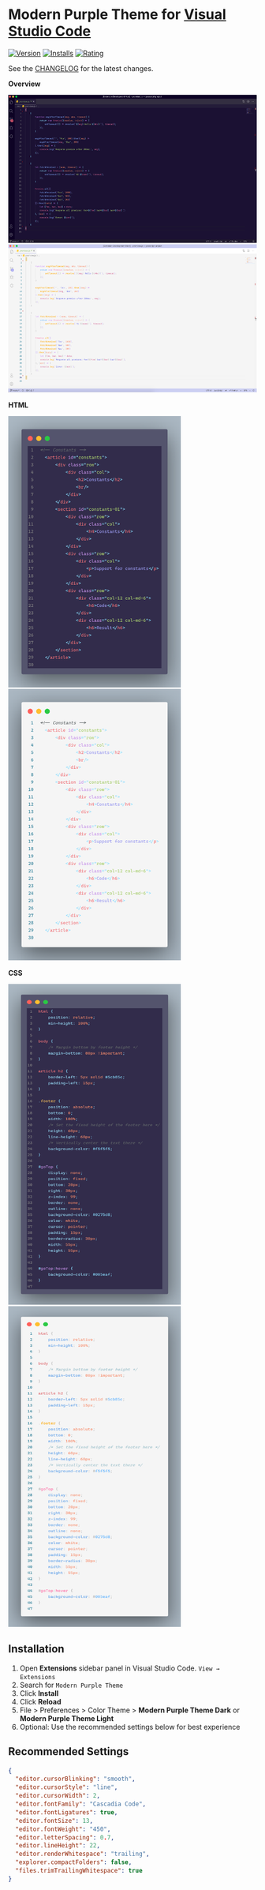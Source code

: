 # Modern Purple Theme for [Visual Studio Code](http://code.visualstudio.com)

[![Version](https://vsmarketplacebadge.apphb.com/version/nataliefruitema.modern-purple-theme.svg?label=Version&colorA=1b1133&colorB=381079)](https://marketplace.visualstudio.com/items?itemName=nataliefruitema.modern-purple-theme)
[![Installs](https://vsmarketplacebadge.apphb.com/installs/nataliefruitema.modern-purple-theme.svg?label=Installs&colorA=1b1133&colorB=381079)](https://marketplace.visualstudio.com/items?itemName=nataliefruitema.modern-purple-theme)
[![Rating](https://vsmarketplacebadge.apphb.com/rating-star/nataliefruitema.modern-purple-theme.svg?label=Rating&colorA=1b1133&colorB=381079)](https://marketplace.visualstudio.com/items?itemName=nataliefruitema.modern-purple-theme)

See the [CHANGELOG](CHANGELOG.md) for the latest changes.

**Overview**

<img alt="overview" src="https://raw.githubusercontent.com/nataliefruitema/modern-purple-theme/master/images/Overview_example_Dark.png" width="550px" height="300"/><img alt="overview" src="https://raw.githubusercontent.com/nataliefruitema/modern-purple-theme/master/images/Overview_example_Light.png" width="550px" height="300"/>


**HTML**

<img alt="html" src="https://raw.githubusercontent.com/nataliefruitema/modern-purple-theme/master/images/HTML_example_Dark.png" width="350px" height="550"/><img alt="html" src="https://raw.githubusercontent.com/nataliefruitema/modern-purple-theme/master/images/HTML_example_Light.png" width="350px" height="550"/>


**CSS**

<img alt="css" src="https://raw.githubusercontent.com/nataliefruitema/modern-purple-theme/master/images/CSS_example_Dark.png" width="350px" height="650"/><img alt="html" src="https://raw.githubusercontent.com/nataliefruitema/modern-purple-theme/master/images/CSS_example_Light.png" width="350px" height="650"/>


## Installation

1. Open **Extensions** sidebar panel in Visual Studio Code. `View → Extensions`
2. Search for `Modern Purple Theme`
3. Click **Install**
4. Click **Reload**
5. File > Preferences > Color Theme > **Modern Purple Theme Dark** or **Modern Purple Theme Light**
6. Optional: Use the recommended settings below for best experience

## Recommended Settings

```json
{
  "editor.cursorBlinking": "smooth",
  "editor.cursorStyle": "line",
  "editor.cursorWidth": 2,
  "editor.fontFamily": "Cascadia Code",
  "editor.fontLigatures": true,
  "editor.fontSize": 13,
  "editor.fontWeight": "450",
  "editor.letterSpacing": 0.7,
  "editor.lineHeight": 22,
  "editor.renderWhitespace": "trailing",
  "explorer.compactFolders": false,
  "files.trimTrailingWhitespace": true
}
```
